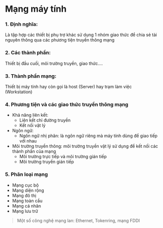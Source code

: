 ﻿# Mạng máy tính
### 1. Định nghĩa:
Là tập hợp các thiết bị phụ trợ khác sử dụng 1 nhóm giao thức để chia sẻ tài nguyên thông qua các phương tiện truyền thông mạng
### 2. Các thành phần:
Thiết bị đầu cuối, môi trường truyền, giao thức....
### 3. Thành phần mạng:
Thiết bị máy tính hay còn gọi là host (Server) hay trạm làm việc (Workstation) 
### 4. Phương tiện và các giao thức truyền thông mạng
* Khả năng liên kết:
  - Liên kết chỉ đường truyền
  - Kết nối vật lý
* Ngôn ngữ:
  - Ngôn ngữ nhị phân: là ngôn ngữ riêng mà máy tính dùng để giao tiếp với nhau 
* Môi trường truyền thông: môi trường truyền vật lý sử dụng để kết nối các thành phần của mạng 
  - Môi trường trực tiếp và môi trường gián tiếp
  - Môi trường truyền gián tiếp
### 5. Phân loại mạng
  - Mạng cục bộ 
  - Mạng diện rộng
  - Mạng đô thị
  - Mạng toàn cầu 
  - Mạng cá nhân
  - Mạng lưu trữ
> Một số công nghệ mạng lan: Ethernet, Tokenring, mạng FDDI 